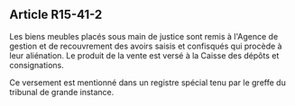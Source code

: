 Article R15-41-2
----
Les biens meubles placés sous main de justice sont remis à l'Agence de gestion
et de recouvrement des avoirs saisis et confisqués qui procède à leur
aliénation. Le produit de la vente est versé à la Caisse des dépôts et
consignations.

Ce versement est mentionné dans un registre spécial tenu par le greffe du
tribunal de grande instance.
